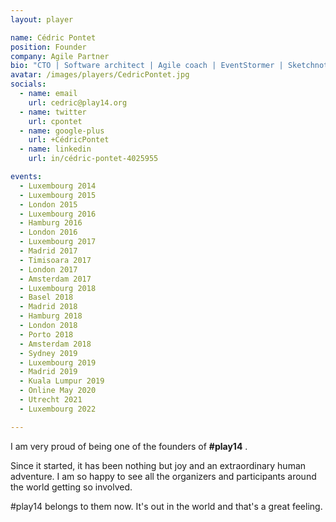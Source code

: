 ```yaml
---
layout: player

name: Cédric Pontet
position: Founder
company: Agile Partner
bio: "CTO | Software architect | Agile coach | EventStormer | Sketchnoter | Happy Salmon guru"
avatar: /images/players/CedricPontet.jpg
socials:
  - name: email
    url: cedric@play14.org
  - name: twitter
    url: cpontet
  - name: google-plus
    url: +CédricPontet
  - name: linkedin
    url: in/cédric-pontet-4025955

events:
  - Luxembourg 2014
  - Luxembourg 2015
  - London 2015
  - Luxembourg 2016
  - Hamburg 2016
  - London 2016
  - Luxembourg 2017
  - Madrid 2017
  - Timisoara 2017
  - London 2017
  - Amsterdam 2017
  - Luxembourg 2018
  - Basel 2018
  - Madrid 2018
  - Hamburg 2018
  - London 2018
  - Porto 2018
  - Amsterdam 2018
  - Sydney 2019
  - Luxembourg 2019
  - Madrid 2019
  - Kuala Lumpur 2019
  - Online May 2020
  - Utrecht 2021
  - Luxembourg 2022

---
```


I am very proud of being one of the founders of **#play14** .

Since it started, it has been nothing but joy and an extraordinary human adventure.
I am so happy to see all the organizers and participants around the world getting so involved.

#play14 belongs to them now.
It's out in the world and that's a great feeling.
